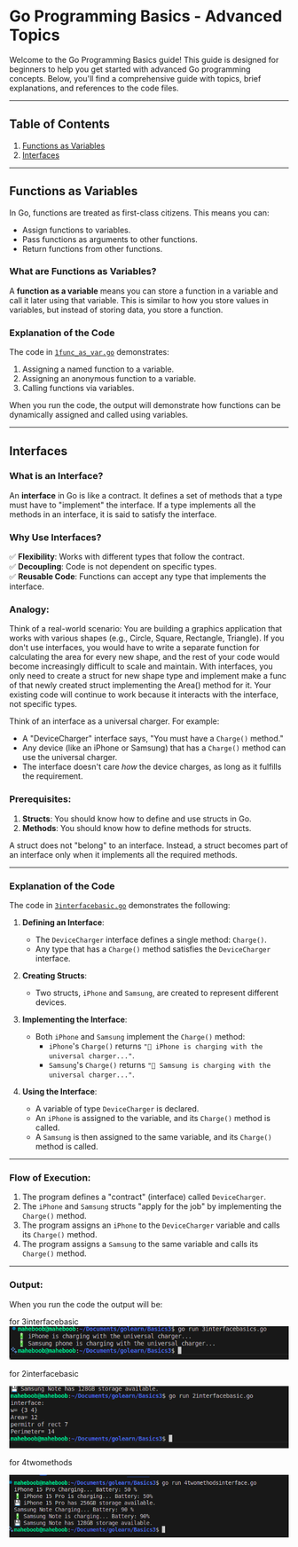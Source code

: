 # Go Programming Basics - Advanced Topics

Welcome to the Go Programming Basics guide! This guide is designed for beginners to help you get started with advanced Go programming concepts. Below, you'll find a comprehensive guide with topics, brief explanations, and references to the code files.

---

## Table of Contents
1. [Functions as Variables](#functions-as-variables)
2. [Interfaces](#interfaces)

---

## Functions as Variables

In Go, functions are treated as first-class citizens. This means you can:
- Assign functions to variables.
- Pass functions as arguments to other functions.
- Return functions from other functions.

### What are Functions as Variables?

A **function as a variable** means you can store a function in a variable and call it later using that variable. This is similar to how you store values in variables, but instead of storing data, you store a function.

### Explanation of the Code

The code in [`1func_as_var.go`](1func_as_var.go) demonstrates:
1. Assigning a named function to a variable.
2. Assigning an anonymous function to a variable.
3. Calling functions via variables.

When you run the code, the output will demonstrate how functions can be dynamically assigned and called using variables.

---

## Interfaces

### What is an Interface?

An **interface** in Go is like a contract. It defines a set of methods that a type must have to "implement" the interface. If a type implements all the methods in an interface, it is said to satisfy the interface.

### Why Use Interfaces?

✅ **Flexibility**: Works with different types that follow the contract.  
✅ **Decoupling**: Code is not dependent on specific types.  
✅ **Reusable Code**: Functions can accept any type that implements the interface.

### Analogy:

Think of a real-world scenario: You are building a graphics application that works with various shapes (e.g., Circle, Square, Rectangle, Triangle). If you don't use interfaces, you would have to write a separate function for calculating the area for every new shape, and the rest of your code would become increasingly difficult to scale and maintain. With interfaces, you only need to create a struct for new shape type and implement make a func of that newly created struct implementing the Area() method for it. Your existing code will continue to work because it interacts with the interface, not specific types.

Think of an interface as a universal charger. For example:
- A "DeviceCharger" interface says, "You must have a `Charge()` method."
- Any device (like an iPhone or Samsung) that has a `Charge()` method can use the universal charger.
- The interface doesn't care *how* the device charges, as long as it fulfills the requirement.

### Prerequisites:
1. **Structs**: You should know how to define and use structs in Go.
2. **Methods**: You should know how to define methods for structs.

A struct does not "belong" to an interface. Instead, a struct becomes part of an interface only when it implements all the required methods.

---

### Explanation of the Code

The code in [`3interfacebasic.go`](3interfacebasic.go) demonstrates the following:

1. **Defining an Interface**:
   - The `DeviceCharger` interface defines a single method: `Charge()`.
   - Any type that has a `Charge()` method satisfies the `DeviceCharger` interface.

2. **Creating Structs**:
   - Two structs, `iPhone` and `Samsung`, are created to represent different devices.

3. **Implementing the Interface**:
   - Both `iPhone` and `Samsung` implement the `Charge()` method:
     - `iPhone`'s `Charge()` returns `"🔋 iPhone is charging with the universal charger..."`.
     - `Samsung`'s `Charge()` returns `"🔋 Samsung is charging with the universal charger..."`.

4. **Using the Interface**:
   - A variable of type `DeviceCharger` is declared.
   - An `iPhone` is assigned to the variable, and its `Charge()` method is called.
   - A `Samsung` is then assigned to the same variable, and its `Charge()` method is called.

---

### Flow of Execution:
1. The program defines a "contract" (interface) called `DeviceCharger`.
2. The `iPhone` and `Samsung` structs "apply for the job" by implementing the `Charge()` method.
3. The program assigns an `iPhone` to the `DeviceCharger` variable and calls its `Charge()` method.
4. The program assigns a `Samsung` to the same variable and calls its `Charge()` method.

---

### Output:
When you run the code  the output will be: 

for 3interfacebasic
![`3interfacebasic.go`](images/3interfacebasics.png)


for 2interfacebasic

![`2interfacebasic.go`](images/2interface.png)

for 4twomethods

![`4twomethods.go`](images/4twomethodsinterface.png)
